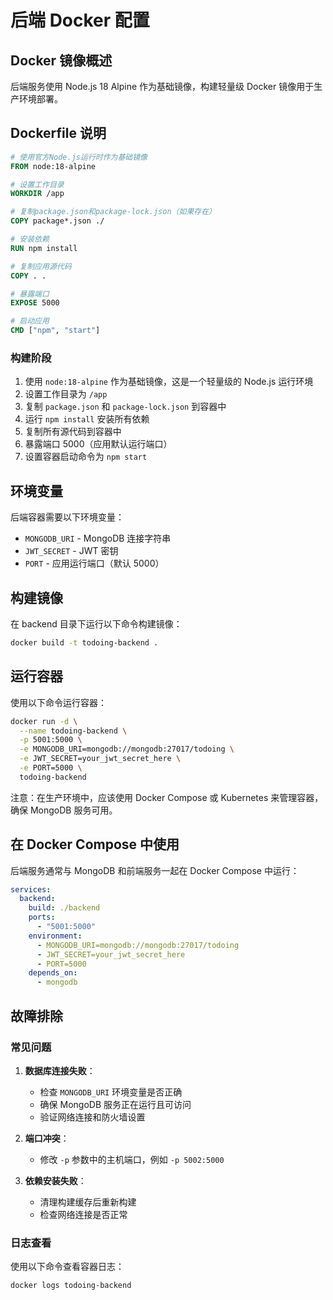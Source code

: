 # 后端 Docker 配置

## Docker 镜像概述

后端服务使用 Node.js 18 Alpine 作为基础镜像，构建轻量级 Docker 镜像用于生产环境部署。

## Dockerfile 说明

```dockerfile
# 使用官方Node.js运行时作为基础镜像
FROM node:18-alpine

# 设置工作目录
WORKDIR /app

# 复制package.json和package-lock.json（如果存在）
COPY package*.json ./

# 安装依赖
RUN npm install

# 复制应用源代码
COPY . .

# 暴露端口
EXPOSE 5000

# 启动应用
CMD ["npm", "start"]
```

### 构建阶段

1. 使用 `node:18-alpine` 作为基础镜像，这是一个轻量级的 Node.js 运行环境
2. 设置工作目录为 `/app`
3. 复制 `package.json` 和 `package-lock.json` 到容器中
4. 运行 `npm install` 安装所有依赖
5. 复制所有源代码到容器中
6. 暴露端口 5000（应用默认运行端口）
7. 设置容器启动命令为 `npm start`

## 环境变量

后端容器需要以下环境变量：

- `MONGODB_URI` - MongoDB 连接字符串
- `JWT_SECRET` - JWT 密钥
- `PORT` - 应用运行端口（默认 5000）

## 构建镜像

在 backend 目录下运行以下命令构建镜像：

```bash
docker build -t todoing-backend .
```

## 运行容器

使用以下命令运行容器：

```bash
docker run -d \
  --name todoing-backend \
  -p 5001:5000 \
  -e MONGODB_URI=mongodb://mongodb:27017/todoing \
  -e JWT_SECRET=your_jwt_secret_here \
  -e PORT=5000 \
  todoing-backend
```

注意：在生产环境中，应该使用 Docker Compose 或 Kubernetes 来管理容器，确保 MongoDB 服务可用。

## 在 Docker Compose 中使用

后端服务通常与 MongoDB 和前端服务一起在 Docker Compose 中运行：

```yaml
services:
  backend:
    build: ./backend
    ports:
      - "5001:5000"
    environment:
      - MONGODB_URI=mongodb://mongodb:27017/todoing
      - JWT_SECRET=your_jwt_secret_here
      - PORT=5000
    depends_on:
      - mongodb
```

## 故障排除

### 常见问题

1. **数据库连接失败**：
   - 检查 `MONGODB_URI` 环境变量是否正确
   - 确保 MongoDB 服务正在运行且可访问
   - 验证网络连接和防火墙设置

2. **端口冲突**：
   - 修改 `-p` 参数中的主机端口，例如 `-p 5002:5000`

3. **依赖安装失败**：
   - 清理构建缓存后重新构建
   - 检查网络连接是否正常

### 日志查看

使用以下命令查看容器日志：

```bash
docker logs todoing-backend
```